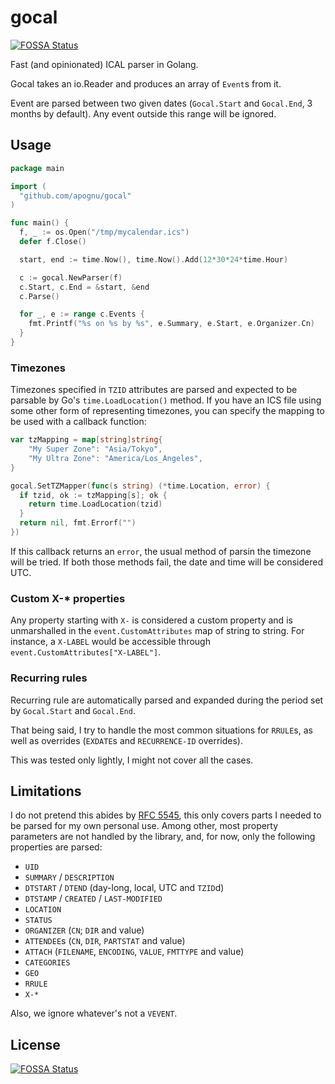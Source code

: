 # gocal
[![FOSSA Status](https://app.fossa.io/api/projects/git%2Bgithub.com%2Fbriankhsieh%2Fgocal.svg?type=shield)](https://app.fossa.io/projects/git%2Bgithub.com%2Fbriankhsieh%2Fgocal?ref=badge_shield)


Fast (and opinionated) ICAL parser in Golang.

Gocal takes an io.Reader and produces an array of ```Event```s from it.

Event are parsed between two given dates (```Gocal.Start``` and ```Gocal.End```, 3 months by default). Any event outside this range will be ignored.

## Usage

```go
package main

import (
  "github.com/apognu/gocal"
)

func main() {
  f, _ := os.Open("/tmp/mycalendar.ics")
  defer f.Close()

  start, end := time.Now(), time.Now().Add(12*30*24*time.Hour)

  c := gocal.NewParser(f)
  c.Start, c.End = &start, &end
  c.Parse()

  for _, e := range c.Events {
    fmt.Printf("%s on %s by %s", e.Summary, e.Start, e.Organizer.Cn)
  }
}
```

### Timezones

Timezones specified in `TZID` attributes are parsed and expected to be parsable by Go's `time.LoadLocation()` method. If you have an ICS file using some other form of representing timezones, you can specify the mapping to be used with a callback function:

```go
var tzMapping = map[string]string{
	"My Super Zone": "Asia/Tokyo",
	"My Ultra Zone": "America/Los_Angeles",
}

gocal.SetTZMapper(func(s string) (*time.Location, error) {
  if tzid, ok := tzMapping[s]; ok {
    return time.LoadLocation(tzid)
  }
  return nil, fmt.Errorf("")
})
```

If this callback returns an `error`, the usual method of parsin the timezone will be tried. If both those methods fail, the date and time will be considered UTC.

### Custom X-* properties

Any property starting with ```X-``` is considered a custom property and is unmarshalled in the ```event.CustomAttributes``` map of string to string. For instance, a ```X-LABEL``` would be accessible through ```event.CustomAttributes["X-LABEL"]```.

### Recurring rules

Recurring rule are automatically parsed and expanded during the period set by ```Gocal.Start``` and ```Gocal.End```.

That being said, I try to handle the most common situations for ```RRULE```s, as well as overrides (```EXDATE```s and ```RECURRENCE-ID``` overrides).

This was tested only lightly, I might not cover all the cases.

## Limitations

I do not pretend this abides by [RFC 5545](https://tools.ietf.org/html/rfc5545), this only covers parts I needed to be parsed for my own personal use. Among other, most property parameters are not handled by the library, and, for now, only the following properties are parsed:

 * ```UID```
 * ```SUMMARY``` / ```DESCRIPTION```
 * ```DTSTART``` / ```DTEND``` (day-long, local, UTC and ```TZID```d)
 * ```DTSTAMP``` / ```CREATED``` / ```LAST-MODIFIED```
 * ```LOCATION```
 * ```STATUS```
 * ```ORGANIZER``` (```CN```; ```DIR``` and value)
 * ```ATTENDEE```s (```CN```, ```DIR```, ```PARTSTAT``` and value)
 * ```ATTACH``` (```FILENAME```, ```ENCODING```, ```VALUE```, ```FMTTYPE``` and value)
 * ```CATEGORIES```
 * ```GEO```
 * ```RRULE```
 * ```X-*```

Also, we ignore whatever's not a ```VEVENT```.


## License
[![FOSSA Status](https://app.fossa.io/api/projects/git%2Bgithub.com%2Fbriankhsieh%2Fgocal.svg?type=large)](https://app.fossa.io/projects/git%2Bgithub.com%2Fbriankhsieh%2Fgocal?ref=badge_large)